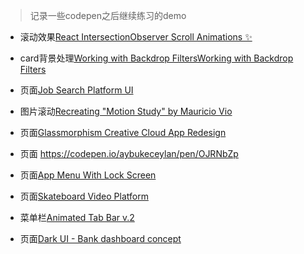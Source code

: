 > 记录一些codepen之后继续练习的demo

- 滚动效果[React IntersectionObserver Scroll Animations ✨](https://codepen.io/jh3y/pen/JjLQXBE)
  
- card背景处理[Working with Backdrop Filters](https://codepen.io/MrRoberts/pen/eYMPqbe)[Working with Backdrop Filters](https://codepen.io/MrRoberts/pen/eYMPqbe)
  
- 页面[Job Search Platform UI](https://codepen.io/TurkAysenur/pen/jOqdNbm)
  
- 图片滚动[Recreating &quot;Motion Study&quot; by Mauricio Vio](https://codepen.io/Alca/pen/VByeJd)
  
- 页面[Glassmorphism Creative Cloud App Redesign](https://codepen.io/TurkAysenur/pen/ZEpxeYm)
  
- 页面 https://codepen.io/aybukeceylan/pen/OJRNbZp
  
- 页面[App Menu With Lock Screen](https://codepen.io/Hyperplexed/pen/vYpXNJd)
  
- 页面[Skateboard Video Platform](https://codepen.io/TurkAysenur/pen/LYRKpWe)
  
- 菜单栏[Animated Tab Bar v.2](https://codepen.io/abxlfazl/pen/OJbEbxL)
  
- 页面[Dark UI - Bank dashboard concept](https://codepen.io/havardob/pen/ExvwGBr)